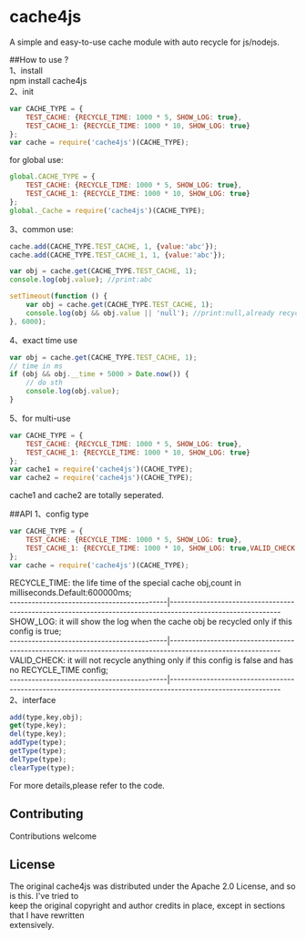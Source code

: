 # cache4js
A simple and easy-to-use cache module with auto recycle for js/nodejs.

##How to use ?   
1、install  
npm install cache4js   
2、init
````javascript
var CACHE_TYPE = {
    TEST_CACHE: {RECYCLE_TIME: 1000 * 5, SHOW_LOG: true},
    TEST_CACHE_1: {RECYCLE_TIME: 1000 * 10, SHOW_LOG: true}
};
var cache = require('cache4js')(CACHE_TYPE);
````
for global use:
````javascript
global.CACHE_TYPE = {
    TEST_CACHE: {RECYCLE_TIME: 1000 * 5, SHOW_LOG: true},
    TEST_CACHE_1: {RECYCLE_TIME: 1000 * 10, SHOW_LOG: true}
};
global._Cache = require('cache4js')(CACHE_TYPE);
````
3、common use:   
````javascript
cache.add(CACHE_TYPE.TEST_CACHE, 1, {value:'abc'});
cache.add(CACHE_TYPE.TEST_CACHE_1, 1, {value:'abc'});

var obj = cache.get(CACHE_TYPE.TEST_CACHE, 1);
console.log(obj.value); //print:abc

setTimeout(function () {
    var obj = cache.get(CACHE_TYPE.TEST_CACHE, 1);
    console.log(obj && obj.value || 'null'); //print:null,already recycled in 5s
}, 6000);
````
4、exact time use    
````javascript
var obj = cache.get(CACHE_TYPE.TEST_CACHE, 1);
// time in ms
if (obj && obj.__time + 5000 > Date.now()) {
    // do sth
    console.log(obj.value);
}
````
5、for multi-use   
````javascript
var CACHE_TYPE = {
    TEST_CACHE: {RECYCLE_TIME: 1000 * 5, SHOW_LOG: true},
    TEST_CACHE_1: {RECYCLE_TIME: 1000 * 10, SHOW_LOG: true}
};
var cache1 = require('cache4js')(CACHE_TYPE);
var cache2 = require('cache4js')(CACHE_TYPE);
````
cache1 and cache2 are totally seperated.   


##API
1、config type
````javascript
var CACHE_TYPE = {
    TEST_CACHE: {RECYCLE_TIME: 1000 * 5, SHOW_LOG: true},
    TEST_CACHE_1: {RECYCLE_TIME: 1000 * 10, SHOW_LOG: true,VALID_CHECK:false}
};
var cache = require('cache4js')(CACHE_TYPE);
````
RECYCLE_TIME: the life time of the special cache obj,count in milliseconds.Default:600000ms;   
-------------------------------------------|------------------------------------------------------------------------------------------------------------   
SHOW_LOG: it will show the log when the cache obj be recycled only if this config is true;   
-------------------------------------------|------------------------------------------------------------------------------------------------------------   
VALID_CHECK: it will not recycle anything only if this config is false and has no RECYCLE_TIME config;   
-------------------------------------------|------------------------------------------------------------------------------------------------------------   
2、interface   
````javascript
add(type,key,obj);   
get(type,key);   
del(type,key);   
addType(type);   
getType(type);   
delType(type);   
clearType(type);   
````
For more details,please refer to the code.   
   
   
## Contributing   
Contributions welcome   
   
## License   
The original cache4js was distributed under the Apache 2.0 License, and so is this. I've tried to   
keep the original copyright and author credits in place, except in sections that I have rewritten   
extensively.   
   
